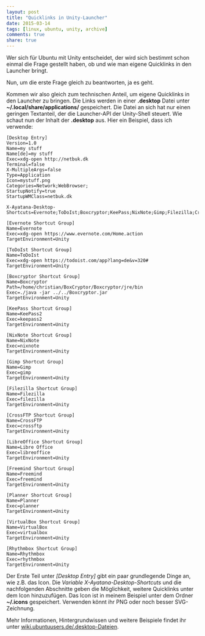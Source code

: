 ```yaml
---
layout: post
title: "Quicklinks in Unity-Launcher"
date: 2015-03-14
tags: [linux, ubuntu, unity, archive]
comments: true
share: true
---
```


Wer sich für Ubuntu mit Unity entscheidet, der wird sich bestimmt schon einmal die Frage gestellt haben, ob und wie man eigene Quicklinks in den Launcher bringt.

Nun, um die erste Frage gleich zu beantworten, ja es geht.

Kommen wir also gleich zum technischen Anteil, um eigene Quicklinks in den Launcher zu bringen. Die Links werden in einer **.desktop** Datei unter **~/.local/share/applications/** gespeichert. Die Datei an sich hat nur einen geringen Textanteil, der die Launcher-API der Unity-Shell steuert.
Wie schaut nun der Inhalt der **.desktop** aus.
Hier ein Beispiel, dass ich verwende:

    [Desktop Entry]
    Version=1.0
    Name=my stuff
    Name[de]=my stuff
    Exec=xdg-open http://netbuk.dk
    Terminal=false
    X-MultipleArgs=false
    Type=Application
    Icon=mystuff.png
    Categories=Network;WebBrowser;
    StartupNotify=true
    StartupWMClass=netbuk.dk
    
    X-Ayatana-Desktop-Shortcuts=Evernote;ToDoIst;Boxcryptor;KeePass;NixNote;Gimp;Filezilla;CrossFTP;LibreOffice;Freemind;Planner;VirtualBox;Rhythmbox
    
    [Evernote Shortcut Group]
    Name=Evernote
    Exec=xdg-open https://www.evernote.com/Home.action
    TargetEnvironment=Unity
    
    [ToDoIst Shortcut Group]
    Name=ToDoIst
    Exec=xdg-open https://todoist.com/app?lang=de&v=320#
    TargetEnvironment=Unity
    
    [Boxcryptor Shortcut Group]
    Name=Boxcryptor
	Path=/home/christian/BoxCryptor/Boxcryptor/jre/bin
	Exec=./java -jar ../../Boxcryptor.jar
	TargetEnvironment=Unity
	
	[KeePass Shortcut Group]
	Name=KeePass2
    Exec=keepass2
    TargetEnvironment=Unity

    [NixNote Shortcut Group]
    Name=NixNote
    Exec=nixnote
    TargetEnvironment=Unity

    [Gimp Shortcut Group]
    Name=Gimp
    Exec=gimp
    TargetEnvironment=Unity

    [Filezilla Shortcut Group]
    Name=Filezilla
    Exec=filezilla
    TargetEnvironment=Unity

    [CrossFTP Shortcut Group]
    Name=CrossFTP
    Exec=crossftp
    TargetEnvironment=Unity

    [LibreOffice Shortcut Group]
    Name=Libre Office
    Exec=libreoffice
    TargetEnvironment=Unity

    [Freemind Shortcut Group]
    Name=Freemind
    Exec=freemind
    TargetEnvironment=Unity

    [Planner Shortcut Group]
    Name=Planner
    Exec=planner
    TargetEnvironment=Unity

    [VirtualBox Shortcut Group]
    Name=VirtualBox
    Exec=virtualbox
    TargetEnvironment=Unity

    [Rhythmbox Shortcut Group]
    Name=Rhythmbox
    Exec=rhythmbox
    TargetEnvironment=Unity

Der Erste Teil unter *[Desktop Entry]* gibt ein paar grundlegende Dinge an, wie z.B. das Icon. Die *Variable X-Ayatana-Desktop-Shortcuts* und die nachfolgenden Abschnitte geben die Möglichkeit, weitere Quicklinks unter dem Icon hinzuzufügen.
Das Icon ist in meinem Beispiel unter dem Ordner **~/.icons** gespeichert. Verwenden könnt ihr PNG oder noch besser SVG-Zeichnung.

Mehr Informationen, Hintergrundwissen und weitere Beispiele findet ihr unter [wiki.ubuntuusers.de/.desktop-Dateien](http://wiki.ubuntuusers.de/.desktop-Dateien).
